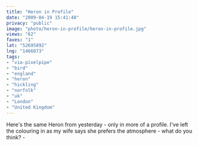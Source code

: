 ```yaml
---
title: "Heron in Profile"
date: "2009-04-19 15:41:48"
privacy: "public"
image: "photo/heron-in-profile/heron-in-profile.jpg"
views: "62"
faves: "1"
lat: "52695892"
lng: "1466073"
tags:
- "via-pixelpipe"
- "bird"
- "england"
- "heron"
- "hickling"
- "norfolk"
- "uk"
- "London"
- "United Kingdom"
---
```

Here's the same Heron from yesterday - only in more of a profile. I've left the colouring in as my wife says she prefers the atmosphere - what do you think? - <a href="/photos/2009/04/19/heron-in-profile"></a>
